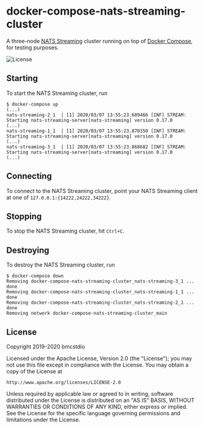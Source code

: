 # docker-compose-nats-streaming-cluster

A three-node [NATS Streaming](https://github.com/nats-io/nats-streaming-server) cluster running on top of [Docker Compose](https://docs.docker.com/compose/), for testing purposes.

![License](https://img.shields.io/github/license/bmcstdio/docker-compose-nats-streaming-cluster)

## Starting

To start the NATS Streaming cluster, run

```
$ docker-compose up
(...)
nats-streaming-2_1  | [1] 2020/03/07 13:55:23.689466 [INF] STREAM: Starting nats-streaming-server[nats-streaming] version 0.17.0
(...)
nats-streaming-1_1  | [1] 2020/03/07 13:55:23.870350 [INF] STREAM: Starting nats-streaming-server[nats-streaming] version 0.17.0
(...)
nats-streaming-3_1  | [1] 2020/03/07 13:55:23.868682 [INF] STREAM: Starting nats-streaming-server[nats-streaming] version 0.17.0
(...)
```

## Connecting

To connect to the NATS Streaming cluster, point your NATS Streaming client at one of `127.0.0.1:{14222,24222,34222}`.

## Stopping

To stop the NATS Streaming cluster, hit `Ctrl+C`.

## Destroying

To destroy the NATS Streaming cluster, run

```
$ docker-compose down
Removing docker-compose-nats-streaming-cluster_nats-streaming-3_1 ... done
Removing docker-compose-nats-streaming-cluster_nats-streaming-1_1 ... done
Removing docker-compose-nats-streaming-cluster_nats-streaming-2_1 ... done
Removing network docker-compose-nats-streaming-cluster_main
```

## License

Copyright 2019-2020 bmcstdio

Licensed under the Apache License, Version 2.0 (the "License");
you may not use this file except in compliance with the License.
You may obtain a copy of the License at

    http://www.apache.org/licenses/LICENSE-2.0

Unless required by applicable law or agreed to in writing, software
distributed under the License is distributed on an "AS IS" BASIS,
WITHOUT WARRANTIES OR CONDITIONS OF ANY KIND, either express or implied.
See the License for the specific language governing permissions and
limitations under the License.
